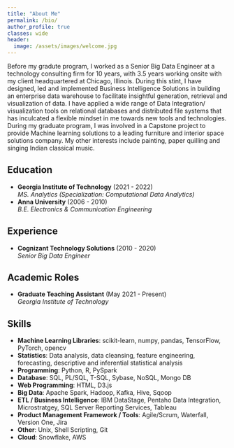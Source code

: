 ```yaml
---
title: "About Me"
permalink: /bio/
author_profile: true
classes: wide
header:
  image: /assets/images/welcome.jpg
---
```


Before my gradute program, I worked as a Senior Big Data Engineer at a technology consulting firm for 10 years, with 3.5 years working onsite with my client headquartered at Chicago, Illinois. During this stint, I have designed, led and implemented Business Intelligence Solutions in building an enterprise data warehouse to facilitate insightful generation, retrieval and visualization of data. I have applied a wide range of Data Integration/  visualization tools on relational databases and distributed file systems that has inculcated a flexible mindset in me towards new tools and technologies. During my graduate program, I was involved in a Capstone project to provide Machine learning solutions to a leading furniture and interior space solutions company. My other interests include painting, paper quilling and singing Indian classical music. 

## Education
- **Georgia Institute of Technology** (2021 - 2022)   
  *MS. Analytics (Specialization: Computational Data Analytics)*
- **Anna University** (2006 - 2010)   
  *B.E. Electronics & Communication Engineering*  
  
## Experience
- **Cognizant Technology Solutions** (2010 - 2020)  
  *Senior Big Data Engineer*

## Academic Roles
- **Graduate Teaching Assistant** (May 2021 - Present)  
  *Georgia Institute of Technology*

## Skills
- **Machine Learning Libraries**: scikit-learn, numpy, pandas, TensorFlow, PyTorch, opencv
- **Statistics**: Data analysis, data cleansing, feature engineering, forecasting, descriptive and inferential statistical analysis
- **Programming**: Python, R, PySpark
- **Database**: SQL, PL/SQL, T-SQL, Sybase, NoSQL, Mongo DB
- **Web Programming**: HTML, D3.js
- **Big Data**: Apache Spark, Hadoop, Kafka, Hive, Sqoop
- **ETL / Business Intelligence**: IBM DataStage, Pentaho Data Integration, Microstratgey, SQL Server Reporting Services, Tableau
- **Product Management Framework / Tools**: Agile/Scrum, Waterfall, Version One, Jira
- **Other**: Unix, Shell Scripting, Git
- **Cloud**: Snowflake, AWS

